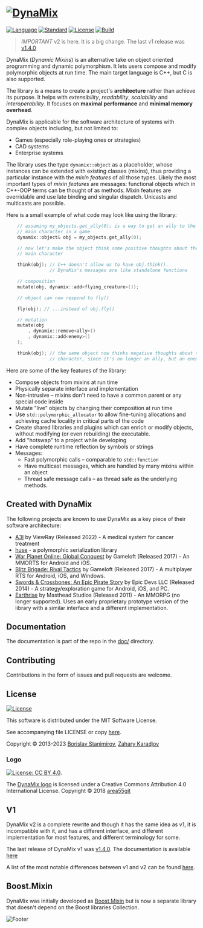 # [![DynaMix](https://s22.postimg.cc/u1sqhb7jl/README.jpg)](https://ibob.github.io/dynamix/)

[![Language](https://img.shields.io/badge/language-C++-blue.svg)](https://isocpp.org/) [![Standard](https://img.shields.io/badge/C%2B%2B-17-blue.svg)](https://en.wikipedia.org/wiki/C%2B%2B#Standardization) [![License](https://img.shields.io/badge/license-MIT-blue.svg)](https://opensource.org/licenses/MIT) [![Build](https://github.com/iboB/dynamix/actions/workflows/unit-test.yml/badge.svg)](https://github.com/iboB/dynamix/actions/workflows/unit-test.yml)

> *IMPORTANT* v2 is here. It is a big change. The last v1 release was [v1.4.0](https://github.com/iboB/dynamix/releases/tag/v1.4.0)

DynaMix (*Dynamic Mixins*) is an alternative take on object oriented programming and dynamic polymorphism. It lets users compose and modify polymorphic objects at run time. The main target language is C++, but C is also supported.

The library is a means to create a project's **architecture** rather than achieve its purpose. It helps with *extensibility*, *readability*, *scalability* and *interoperability*. It focuses on **maximal performance** and **minimal memory overhead**.

DynaMix is applicable for the software architecture of systems with complex objects including, but not limited to:

* Games (especially role-playing ones or strategies)
* CAD systems
* Enterprise systems

The library uses the type `dynamix::object` as a placeholder, whose instances can be extended with existing classes (mixins), thus providing a particular instance with the *mixin features* of all those types. Likely the most important types of *mixin features* are messages: functional objects which in C++-OOP terms can be thought of as methods. Mixin features are overridable and use late binding and singular dispatch. Unicasts and multicasts are possible.

Here is a small example of what code may look like using the library:

```c++
    // assuming my_objects.get_ally(0); is a way to get an ally to the
    // main character in a game
    dynamix::object& obj = my_objects.get_ally(0);

    // now let's make the object think some positive thoughts about the
    // main character

    think(obj); // C++ doesn't allow us to have obj.think().
                // DynaMix's messages are like standalone functions

    // composition
    mutate(obj, dynamix::add<flying_creature>());

    // object can now respond to fly()

    fly(obj); // ...instead of obj.fly()

    // mutation
    mutate(obj
        , dynamix::remove<ally>()
        , dynamix::add<enemy>()
    );

    think(obj); // the same object now thinks negative thoughts about the main
                // character, since it's no longer an ally, but an enemy
```

Here are some of the key features of the library:

* Compose objects from mixins at run time
* Physically separate interface and implementation
* Non-intrusive &ndash; mixins don't need to have a common parent or any special code inside
* Mutate "live" objects by changing their composition at run time
* Use `std::polymorphic_allocator` to allow fine-tuning allocations and achieving cache locality in critical parts of the code
* Create shared libraries and plugins which can enrich or modify objects, without modifying (or even rebuilding) the executable.
* Add "hotswap" to a project while developing
* Have complete runtime reflection by symbols or strings
* Messages:
    * Fast polymorphic calls &ndash; comparable to `std::function`
    * Have multicast messages, which are handled by many mixins within an object
    * Thread safe message calls &ndash; as thread safe as the underlying methods.

## Created with DynaMix

The following projects are known to use DynaMix as a key piece of their software architecture:

* [A3I](https://ibob.bg/blog/2022/01/25/what-we-do-at-viewray/) by ViewRay (Released 2022) - A medical system for cancer treatment
* [huse](https://github.com/iboB/huse) - a polymorphic serialization library
* [War Planet Online: Global Conquest](http://warplanetonline.com/) by Gameloft (Released 2017) - An MMORTS for Android and iOS.
* [Blitz Brigade: Rival Tactics](http://www.rival-tactics.com/) by Gameloft (Released 2017) - A multiplayer RTS for Android, iOS, and Windows.
* [Swords & Crossbones: An Epic Pirate Story](http://store.steampowered.com/app/383720/Swords__Crossbones_An_Epic_Pirate_Story/) by Epic Devs LLC (Released 2014) - A strategy/exploration game for Android, iOS, and PC.
* [Earthrise](https://www.play-earthrise.com/) by Masthead Studios (Released 2011) - An MMORPG (no longer supported). Uses an early proprietary prototype version of the library with a similar interface and a different implementation.

## Documentation

The documentation is part of the repo in the [doc/](doc/README.md) directory.

## Contributing

Contributions in the form of issues and pull requests are welcome.

## License

[![License](https://img.shields.io/badge/license-MIT-blue.svg)](https://opensource.org/licenses/MIT)

This software is distributed under the MIT Software License.

See accompanying file LICENSE or copy [here](https://opensource.org/licenses/MIT).

Copyright &copy; 2013-2023 [Borislav Stanimirov](http://github.com/iboB), [Zahary Karadjov](http://github.com/zah)

### Logo

[![License: CC BY 4.0](https://licensebuttons.net/l/by/4.0/80x15.png)](https://creativecommons.org/licenses/by/4.0/).

The [DynaMix logo](https://github.com/iboB/dynamix/tree/master/doc/logos) is licensed under a Creative Commons Attribution 4.0 International License. Copyright &copy; 2018 [area55git](https://github.com/area55git)

## V1

DynaMix v2 is a complete rewrite and though it has the same idea as v1, it is incompatible with it, and has a different interface, and different implementation for most features, and different terminology for some.

The last release of DynaMix v1 was [v1.4.0](https://github.com/iboB/dynamix/releases/tag/v1.4.0). The documentation is available [here](https://ibob.bg/dynamix/v1/index.html)

A list of the most notable differences between v1 and v2 can be found [here](doc/misc/v2-vs-v1.md).

## Boost.Mixin

DynaMix was initially developed as [Boost.Mixin](https://github.com/iboB/boost.mixin) but is now a separate library that doesn't depend on the Boost libraries Collection.

![Footer](https://s22.postimg.cc/gkvrylx9t/README_2.jpg)
